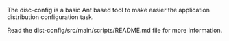 The disc-config is a basic Ant based tool to make easier the application distribution configuration task.

Read the dist-config/src/main/scripts/README.md file for more information.